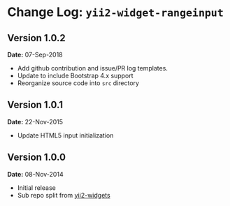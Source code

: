 Change Log: `yii2-widget-rangeinput`
====================================

## Version 1.0.2

**Date:** 07-Sep-2018

- Add github contribution and issue/PR log templates.
- Update to include Bootstrap 4.x support
- Reorganize source code into `src` directory

## Version 1.0.1

**Date:** 22-Nov-2015

- Update HTML5 input initialization

## Version 1.0.0

**Date:** 08-Nov-2014

- Initial release 
- Sub repo split from [yii2-widgets](https://github.com/kartik-v/yii2-widgets)